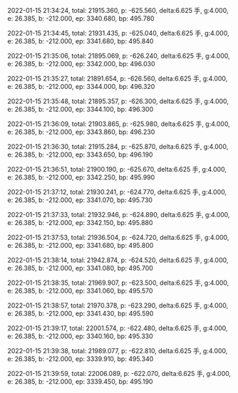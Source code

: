 2022-01-15 21:34:24, total: 21915.360, p: -625.560, delta:6.625 手, g:4.000, e: 26.385, b: -212.000, ep: 3340.680, bp: 495.780

2022-01-15 21:34:45, total: 21931.435, p: -625.040, delta:6.625 手, g:4.000, e: 26.385, b: -212.000, ep: 3341.680, bp: 495.840

2022-01-15 21:35:06, total: 21895.069, p: -626.240, delta:6.625 手, g:4.000, e: 26.385, b: -212.000, ep: 3342.000, bp: 496.030

2022-01-15 21:35:27, total: 21891.654, p: -626.560, delta:6.625 手, g:4.000, e: 26.385, b: -212.000, ep: 3344.000, bp: 496.320

2022-01-15 21:35:48, total: 21895.357, p: -626.300, delta:6.625 手, g:4.000, e: 26.385, b: -212.000, ep: 3344.100, bp: 496.300

2022-01-15 21:36:09, total: 21903.865, p: -625.980, delta:6.625 手, g:4.000, e: 26.385, b: -212.000, ep: 3343.860, bp: 496.230

2022-01-15 21:36:30, total: 21915.284, p: -625.870, delta:6.625 手, g:4.000, e: 26.385, b: -212.000, ep: 3343.650, bp: 496.190

2022-01-15 21:36:51, total: 21900.190, p: -625.670, delta:6.625 手, g:4.000, e: 26.385, b: -212.000, ep: 3342.250, bp: 495.990

2022-01-15 21:37:12, total: 21930.241, p: -624.770, delta:6.625 手, g:4.000, e: 26.385, b: -212.000, ep: 3341.070, bp: 495.730

2022-01-15 21:37:33, total: 21932.946, p: -624.890, delta:6.625 手, g:4.000, e: 26.385, b: -212.000, ep: 3342.150, bp: 495.880

2022-01-15 21:37:53, total: 21936.504, p: -624.720, delta:6.625 手, g:4.000, e: 26.385, b: -212.000, ep: 3341.680, bp: 495.800

2022-01-15 21:38:14, total: 21942.874, p: -624.520, delta:6.625 手, g:4.000, e: 26.385, b: -212.000, ep: 3341.080, bp: 495.700

2022-01-15 21:38:35, total: 21969.907, p: -623.500, delta:6.625 手, g:4.000, e: 26.385, b: -212.000, ep: 3341.060, bp: 495.570

2022-01-15 21:38:57, total: 21970.378, p: -623.290, delta:6.625 手, g:4.000, e: 26.385, b: -212.000, ep: 3341.430, bp: 495.590

2022-01-15 21:39:17, total: 22001.574, p: -622.480, delta:6.625 手, g:4.000, e: 26.385, b: -212.000, ep: 3340.160, bp: 495.330

2022-01-15 21:39:38, total: 21989.077, p: -622.810, delta:6.625 手, g:4.000, e: 26.385, b: -212.000, ep: 3339.910, bp: 495.340

2022-01-15 21:39:59, total: 22006.089, p: -622.070, delta:6.625 手, g:4.000, e: 26.385, b: -212.000, ep: 3339.450, bp: 495.190